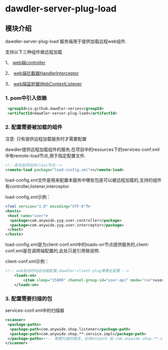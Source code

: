 # dawdler-server-plug-load

## 模块介绍

 dawdler-server-plug-load 服务端用于提供加载远程web组件.

 支持以下三种组件做远程加载

1、 [web端controller](../../dawdler-client-plug-web/README.md#3-controller注解)

2、 [web端拦截器HandlerInterceptor](../../dawdler-client-plug-web/README.md#5-HandlerInterceptor-拦截器)

3、 [web端监听器WebContextListener](../../dawdler-client-plug-web/README.md#6-webcontextlistener-监听器)


### 1. pom中引入依赖

```xml
 <groupId>io.github.dawdler-series</groupId>
 <artifactId>dawdler-server-plug-load</artifactId>
```

### 2. 配置需要被加载的组件

注意: 只有提供远程加载服务时才需要配置

dawdler提供远程加载组件的服务,在项目中的resources下的services-conf.xml中有remote-load节点,用于指定配置文件.

```xml
<!--是当前项目的class节点-->
<remote-load package="load-config.xml"></remote-load>
```

load-config.xml文件是用来配置本服务中哪些包是可以被远程加载的,支持的组件有controller,listener,interceptor.

load-config.xml示例：


```xml
<?xml version="1.0" encoding="UTF-8"?>
<hosts>
 <host name="user">
  <package>com.anywide.yyg.user.controller</package>
  <package>com.anywide.yyg.user.interceptor</package>
 </host>
</hosts>
```

load-config.xml是为client-conf.xml中的loads-on节点提供服务的,client-conf.xml是在调用端配置的,此处只是引用做说明.

client-conf.xml示例：

```xml
<!-- web启动时动态加载配置,dawdler-client-plug需要此配置 -->
    <loads-on>
        <item sleep="15000" channel-group-id="user-api" mode="run">user</item><!-- 配置加载user模块  sleep 检查更新间隔 毫秒单位,channel-group-id指定组,mode=run 为运行模式 不检查更新-->
    </loads-on>
```

### 3. 配置需要扫描的包

services-conf.xml中的扫描器

```xml
<scanner>
 <package-paths>
  <package-path>com.anywide.shop.listener</package-path>
  <package-path>com.anywide.shop.**.service.impl</package-path>
 </package-paths><!-- 需要扫描的路径，支持antpath 如 com.anywide.shop.**.service.impl，被扫描的包中的组件会生效-->
</scanner>
```

